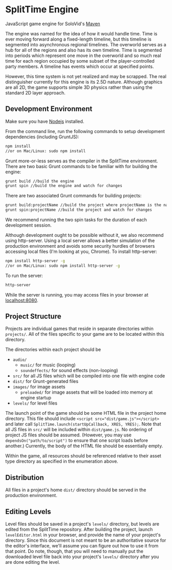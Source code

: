 # SplitTime Engine
JavaScript game engine for SoloVid's [Maven](http://www.solovid.com/games/maven)

The engine was named for the idea of how it would handle time. Time is ever moving forward along a fixed-length timeline, but this timeline is segmented into asynchronous regional timelines. The overworld serves as a hub for all of the regions and also has its own timeline. Time is segmented into periods which represent one move in the overworld and so much real time for each region occupied by some subset of the player-controlled party members. A timeline has events which occur at specified points.

However, this time system is not yet realized and may be scrapped. The real distinguisher currently for this engine is its 2.5D nature. Although graphics are all 2D, the game supports simple 3D physics rather than using the standard 2D layer approach.

## Development Environment
Make sure you have [Nodejs](http://nodejs.org/download/) installed.

From the command line, run the following commands to setup development dependencies (including GruntJS):
```sh
npm install
//or on Mac/Linux: sudo npm install
```

Grunt more-or-less serves as the compiler in the SplitTime environment. There are two basic Grunt commands to be familiar with for building the engine:
```sh
grunt build //build the engine
grunt spin //build the engine and watch for changes
```
There are two associated Grunt commands for building projects:
```sh
grunt build:projectName //build the project where projectName is the name of the project folder within the projects directory
grunt spin:projectName //build the project and watch for changes
```
We recommend running the two spin tasks for the duration of each development session.

Although development ought to be possible without it, we also recommend using http-server. Using a local server allows a better simulation of the production environment and avoids some security hurdles of browsers accessing local files (I'm looking at you, Chrome).
To install http-server:
```sh
npm install http-server -g
//or on Mac/Linux: sudo npm install http-server -g
```
To run the server:
```sh
http-server
```
While the server is running, you may access files in your browser at [localhost:8080](http://localhost:8080).

## Project Structure
Projects are individual games that reside in separate directories within ``projects/``. All of the files specific to your game are to be located within this directory.

The directories within each project should be

- ``audio/``
    - ``music/`` for music (looping)
    - ``soundeffects/`` for sound effects (non-looping)
- ``src/`` for all JS files which will be compiled into one file with engine code
- ``dist/`` for Grunt-generated files
- ``images/`` for image assets
    - ``preloaded/`` for image assets that will be loaded into memory at engine startup
- ``levels/`` for level files

The launch point of the game should be some HTML file in the project home directory. This file should include ``<script src="dist/game.js"></script>`` and later call ``SplitTime.launch(startUpCallback, XRES, YRES);``. Note that all JS files in ``src/`` will be included within ``dist/game.js``. No ordering of project JS files should be assumed. (However, you may use ``dependsOn("path/to/script")`` to ensure that one script loads before another.) Currently, the body of the HTML file should be essentially empty.

Within the game, all resources should be referenced relative to their asset type directory as specified in the enumeration above.

## Distribution
All files in a project's home ``dist/`` directory should be served in the production environment.

## Editing Levels
Level files should be saved in a project's ``levels/`` directory, but levels are edited from the SplitTime repository.
After building the project, launch ``levelEditor.html`` in your browser, and provide the name of your project's directory.
Since this document is not meant to be an authoritative source for the editor's interface, we'll assume you can figure out how to use it from that point. Do note, though, that you will need to manually put the downloaded level file back into your project's ``levels/`` directory after you are done editing the level.